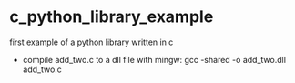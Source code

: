 # c_python_library_example
first example of a python library written in c

- compile add_two.c to a dll file with mingw:
    gcc -shared -o add_two.dll add_two.c

